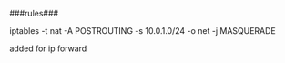 ###rules###

 iptables -t nat -A POSTROUTING -s 10.0.1.0/24 -o net -j MASQUERADE

 added for ip forward
